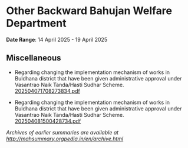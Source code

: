 # Other Backward Bahujan Welfare Department

**Date Range**: 14 April 2025 - 19 April 2025


## Miscellaneous
- Regarding changing the implementation mechanism of works in Buldhana district that have been given administrative approval under Vasantrao Naik Tanda/Hasti Sudhar Scheme.\
  [202504071708273834.pdf](https://gr.maharashtra.gov.in/Site/Upload/Government%20Resolutions/English/202504071708273834.pdf)

- Regarding changing the implementation mechanism of works in Buldhana district that have been given administrative approval under Vasantrao Naik Tanda/Hasti Sudhar Scheme.\
  [202504081500428734.pdf](https://gr.maharashtra.gov.in/Site/Upload/Government%20Resolutions/English/202504081500428734.pdf)


*Archives of earlier summaries are available at http://mahsummary.orgpedia.in/en/archive.html*